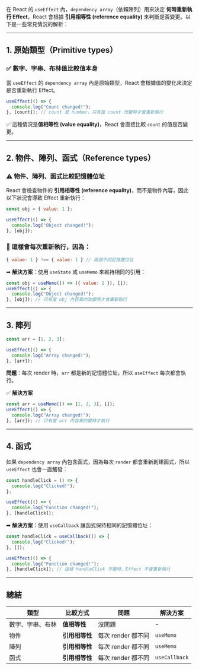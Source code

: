 在 React 的 `useEffect` 內，`dependency array`（依賴陣列）用來決定 **何時重新執行 Effect**，React 會根據 **引用相等性 (reference equality)** 來判斷是否變更。以下是一些常見情況的解析：

---

## **1. 原始類型（Primitive types）**
### ✅ **數字、字串、布林值比較值本身**
當 `useEffect` 的 `dependency array` 內是原始類型，React 會根據值的變化來決定是否重新執行 Effect。

```jsx
useEffect(() => {
  console.log("Count changed!");
}, [count]); // count 是 number，只有當 count 改變時才會重新執行
```
✅ 這種情況是**值相等性 (value equality)**，React 會直接比較 `count` 的值是否變更。

---

## **2. 物件、陣列、函式（Reference types）**
### ⚠ **物件、陣列、函式比較記憶體位址**
React 會檢查物件的 **引用相等性 (reference equality)**，而不是物件內容，因此以下狀況會導致 Effect 重新執行：

```jsx
const obj = { value: 1 };

useEffect(() => {
  console.log("Object changed!");
}, [obj]); 
```
### 🚨 這樣會每次重新執行，因為：
```jsx
{ value: 1 } !== { value: 1 } // 兩個不同記憶體位址
```
➡ **解決方案**：使用 `useState` 或 `useMemo` 來維持相同的引用：
```jsx
const obj = useMemo(() => ({ value: 1 }), []);
useEffect(() => {
  console.log("Object changed!");
}, [obj]); // 只有當 obj 內容真的改變時才會重新執行
```

---

## **3. 陣列**
```jsx
const arr = [1, 2, 3];

useEffect(() => {
  console.log("Array changed!");
}, [arr]);
```
**問題**：每次 render 時，`arr` 都是新的記憶體位址，所以 `useEffect` 每次都會執行。

✅ **解決方案**
```jsx
const arr = useMemo(() => [1, 2, 3], []);
useEffect(() => {
  console.log("Array changed!");
}, [arr]); // 只有當 arr 內容真的變時才執行
```

---

## **4. 函式**
如果 `dependency array` 內包含函式，因為每次 `render` 都會重新創建函式，所以 `useEffect` 也會一直觸發：
```jsx
const handleClick = () => {
  console.log("Clicked!");
};

useEffect(() => {
  console.log("Function changed!");
}, [handleClick]);
```
➡ **解決方案**：使用 `useCallback` 讓函式保持相同的記憶體位址：
```jsx
const handleClick = useCallback(() => {
  console.log("Clicked!");
}, []);

useEffect(() => {
  console.log("Function changed!");
}, [handleClick]); // 這樣 handleClick 不變時，Effect 不會重新執行
```

---

## **總結**
| **類型** | **比較方式** | **問題** | **解決方案** |
|----------|------------|----------|--------------|
| 數字、字串、布林 | **值相等性** | 沒問題 | - |
| 物件 | **引用相等性** | 每次 render 都不同 | `useMemo` |
| 陣列 | **引用相等性** | 每次 render 都不同 | `useMemo` |
| 函式 | **引用相等性** | 每次 render 都不同 | `useCallback` |
